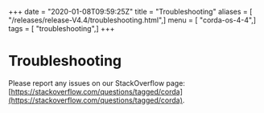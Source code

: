 +++
date = "2020-01-08T09:59:25Z"
title = "Troubleshooting"
aliases = [ "/releases/release-V4.4/troubleshooting.html",]
menu = [ "corda-os-4-4",]
tags = [ "troubleshooting",]
+++


# Troubleshooting

Please report any issues on our StackOverflow page: [https://stackoverflow.com/questions/tagged/corda](https://stackoverflow.com/questions/tagged/corda).


